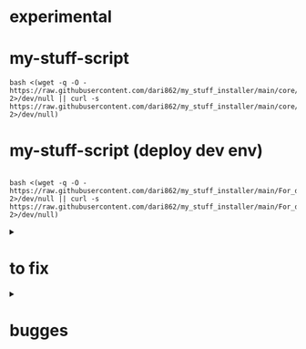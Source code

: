 # experimental

# my-stuff-script

```
bash <(wget -q -O - https://raw.githubusercontent.com/dari862/my_stuff_installer/main/core/installer.sh 2>/dev/null || curl -s https://raw.githubusercontent.com/dari862/my_stuff_installer/main/core/installer.sh 2>/dev/null)
```

# my-stuff-script (deploy dev env)

```

bash <(wget -q -O - https://raw.githubusercontent.com/dari862/my_stuff_installer/main/For_dev/pre_dev_env 2>/dev/null || curl -s https://raw.githubusercontent.com/dari862/my_stuff_installer/main/For_dev/pre_dev_env 2>/dev/null)
```

<details>
	<summary><h1>to fix</h1></summary>
	
		# exisitng terminator
		<window.Window object at 0x7fcaf812cc80 (terminatorlib+window+Window at 0x2b92280)> is not in registered window list
		
		# unknown
		thunar-volman: Unsupported USB device type "usb".
		thunar-volman: Unsupported USB device type "usbhid".
		
		(xfce4-power-manager:1935): GLib-CRITICAL **: 15:08:33.727: g_variant_unref: assertion 'value != NULL' failed
		
		(openbox:1282): GLib-CRITICAL **: 14:42:09.553: Source ID 129 was not found when attempting to remove it
		
</details>

<details>	
	<summary><h1>bugges</h1></summary>

		# qt5 and kvantom and feather as root
		QStandardPaths: XDG_RUNTIME_DIR not set, defaulting to '/tmp/runtime-root'

		#  runing terminator as root
		Unable to open ‘/etc/xdg/terminator/config’ for reading and/or writting.
		([Errno 2] No such file or directory: '/etc/xdg/terminator/config')
		ConfigBase::load: Unable to open /etc/xdg/terminator/config ([Errno 2] No such file or directory: '/etc/xdg/terminator/config')
		
		# nano as root
		[355 14:44:00.567276] [PARSE ERROR] Unknown char after ESC: 0x6b
		[355 14:44:00.567317] [PARSE ERROR] Unknown char after ESC: 0x5c
		[355 14:44:00.567327] [PARSE ERROR] Unknown char after ESC: 0x6b
		[355 14:44:00.567413] [PARSE ERROR] Unknown char after ESC: 0x5c
		
		# ranger as root
		[355 14:45:46.215095] [PARSE ERROR] Unrecognized DCS code: 0x7a
		[355 14:45:46.215127] [PARSE ERROR] Unknown CSI code: 'm' with start_modifier: '' and end_modifier: '%' and parameters: '0'
		[355 14:45:46.236393] [PARSE ERROR] Unknown terminfo property: PS
		[355 14:45:46.236469] [PARSE ERROR] Unknown terminfo property: PE
		
		# qt5 config as root
		Configuration path: "/root/.config/qt5ct"
		Shared QSS paths: ("/root/.local/share/qt5ct/qss", "/usr/local/share/qt5ct/qss", "/usr/share/qt5ct/qss")
		Shared color scheme paths: ("/root/.local/share/qt5ct/colors", "/usr/local/share/qt5ct/colors", "/usr/share/qt5ct/colors")
		/usr/share/my_stuff/bin/rofi/apps_as_root: line 55:  4625 Segmentation fault      sudo -A ${command_2_run}
		
		# plank
		[CRITICAL 14:38:22.855476] [Wnck] wnck_set_client_type: changing the client type is not supported.
		[WARN 14:38:23.672428] [Preferences:192] '/usr/share/plank/themes/Default/dock.theme' is read-only!
		[WARN 14:38:24.064730] Creating surface took WAY TOO LONG (41ms), enabled downscaling for this cache!
		[WARN 14:41:46.438192] Failed to fetch xid: GDBus.Error:org.freedesktop.DBus.Error.UnknownMethod: Object does not exist at path “/org/ayatana/bamf/window/62914852”
		[WARN 14:41:46.472304] Failed to fetch type: GDBus.Error:org.freedesktop.DBus.Error.UnknownMethod: Object does not exist at path “/org/ayatana/bamf/window/62914852”
		[WARN 14:41:46.508960] Failed to fetch monitor: GDBus.Error:org.freedesktop.DBus.Error.UnknownMethod: Object does not exist at path “/org/ayatana/bamf/window/62914852”
		[WARN 14:41:46.550823] Failed to fetch maximized state: GDBus.Error:org.freedesktop.DBus.Error.UnknownMethod: Object does not exist at path “/org/ayatana/bamf/window/62914852”
		[WARN 14:41:46.581311] Failed to fetch xid: GDBus.Error:org.freedesktop.DBus.Error.UnknownMethod: Object does not exist at path “/org/ayatana/bamf/window/62914852”
		[WARN 14:41:46.612146] Failed to fetch xid: GDBus.Error:org.freedesktop.DBus.Error.UnknownMethod: Object does not exist at path “/org/ayatana/bamf/window/62914852”
		[WARN 14:41:46.642666] Failed to fetch xid: GDBus.Error:org.freedesktop.DBus.Error.UnknownMethod: Object does not exist at path “/org/ayatana/bamf/window/62914852”
		[WARN 16:14:51.494623] Failed to fetch xid: GDBus.Error:org.freedesktop.DBus.Error.UnknownMethod: Object does not exist at path “/org/ayatana/bamf/window/62914852”
		[WARN 16:14:51.525799] Failed to fetch type: GDBus.Error:org.freedesktop.DBus.Error.UnknownMethod: Object does not exist at path “/org/ayatana/bamf/window/62914852”
		[WARN 16:14:51.561358] Failed to fetch monitor: GDBus.Error:org.freedesktop.DBus.Error.UnknownMethod: Object does not exist at path “/org/ayatana/bamf/window/62914852”
		[WARN 16:14:51.603246] Failed to fetch maximized state: GDBus.Error:org.freedesktop.DBus.Error.UnknownMethod: Object does not exist at path “/org/ayatana/bamf/window/62914852”
		[WARN 16:14:51.633729] Failed to fetch xid: GDBus.Error:org.freedesktop.DBus.Error.UnknownMethod: Object does not exist at path “/org/ayatana/bamf/window/62914852”
		[WARN 16:14:51.664108] Failed to fetch xid: GDBus.Error:org.freedesktop.DBus.Error.UnknownMethod: Object does not exist at path “/org/ayatana/bamf/window/62914852”
		[WARN 16:14:51.694406] Failed to fetch xid: GDBus.Error:org.freedesktop.DBus.Error.UnknownMethod: Object does not exist at path “/org/ayatana/bamf/window/62914852”
		[WARN 20:46:07.717666] Failed to fetch xid: GDBus.Error:org.freedesktop.DBus.Error.UnknownMethod: Object does not exist at path “/org/ayatana/bamf/window/62914852”
		[WARN 20:46:07.750609] Failed to fetch type: GDBus.Error:org.freedesktop.DBus.Error.UnknownMethod: Object does not exist at path “/org/ayatana/bamf/window/62914852”
		[WARN 20:46:07.786699] Failed to fetch monitor: GDBus.Error:org.freedesktop.DBus.Error.UnknownMethod: Object does not exist at path “/org/ayatana/bamf/window/62914852”
		[WARN 20:46:07.830850] Failed to fetch maximized state: GDBus.Error:org.freedesktop.DBus.Error.UnknownMethod: Object does not exist at path “/org/ayatana/bamf/window/62914852”
		[WARN 20:46:07.877043] Failed to fetch xid: GDBus.Error:org.freedesktop.DBus.Error.UnknownMethod: Object does not exist at path “/org/ayatana/bamf/window/62914852”
		[WARN 20:46:07.909080] Failed to fetch xid: GDBus.Error:org.freedesktop.DBus.Error.UnknownMethod: Object does not exist at path “/org/ayatana/bamf/window/62914852”
		[WARN 20:46:07.939848] Failed to fetch xid: GDBus.Error:org.freedesktop.DBus.Error.UnknownMethod: Object does not exist at path “/org/ayatana/bamf/window/62914852”

</details>
